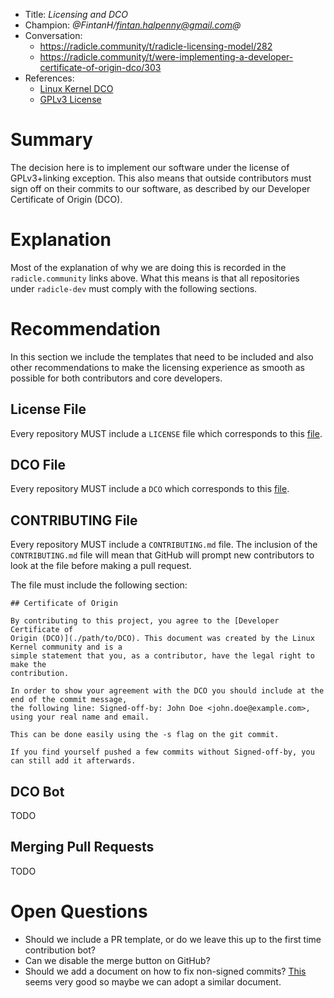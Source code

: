 * Title: *Licensing and DCO*
* Champion: *@FintanH/fintan.halpenny@gmail.com@*
* Conversation:
    * https://radicle.community/t/radicle-licensing-model/282
    * https://radicle.community/t/were-implementing-a-developer-certificate-of-origin-dco/303
* References:
    * [Linux Kernel DCO][dco]
    * [GPLv3 License][gplv3]

# Summary

The decision here is to implement our software under the license of
GPLv3+linking exception. This also means that outside contributors must sign off
on their commits to our software, as described by our Developer Certificate of Origin (DCO).

# Explanation

Most of the explanation of why we are doing this is recorded in the
`radicle.community` links above. What this means is that all repositories under
`radicle-dev` must comply with the following sections.

# Recommendation

In this section we include the templates that need to be included and also other
recommendations to make the licensing experience as smooth as possible for both
contributors and core developers.

## License File

Every repository MUST include a `LICENSE` file which corresponds to this
[file][license-file].

## DCO File

Every repository MUST include a `DCO` which corresponds to this
[file][dco-file].


## CONTRIBUTING File

Every repository MUST include a `CONTRIBUTING.md` file. The
inclusion of the `CONTRIBUTING.md` file will mean that GitHub will prompt new
contributors to look at the file before making a pull request.

The file must include the following section:

```
## Certificate of Origin

By contributing to this project, you agree to the [Developer Certificate of
Origin (DCO)](./path/to/DCO). This document was created by the Linux Kernel community and is a
simple statement that you, as a contributor, have the legal right to make the
contribution.

In order to show your agreement with the DCO you should include at the end of the commit message,
the following line: Signed-off-by: John Doe <john.doe@example.com>, using your real name and email.

This can be done easily using the -s flag on the git commit.

If you find yourself pushed a few commits without Signed-off-by, you can still add it afterwards.
```

## DCO Bot

TODO

## Merging Pull Requests

TODO

# Open Questions

* Should we include a PR template, or do we leave this up to the first time
  contribution bot?
* Can we disable the merge button on GitHub?
* Should we add a document on how to fix non-signed commits?
  [This](https://github.com/src-d/guide/blob/master/developer-community/fix-DCO.md) seems very
  good so maybe we can adopt a similar document.

[dco-file]: ../assets/DCO
[license-file]: ../assets/LICENSE
[dco]: https://elinux.org/Developer_Certificate_Of_Origin
[gplv3]: https://www.gnu.org/licenses/gpl-3.0.en.html
